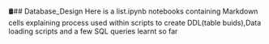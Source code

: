 🛢️## Database_Design
Here is a list.ipynb notebooks containing  Markdown cells explaining process used within  scripts to create DDL(table buids),Data loading scripts and a few SQL queries learnt so far
